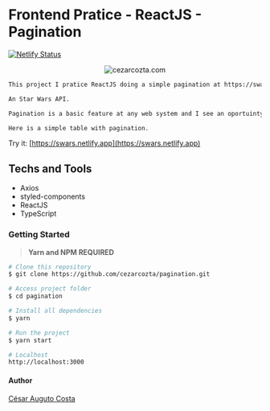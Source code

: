 # Frontend Pratice - ReactJS - Pagination  
  
  [![Netlify Status](https://api.netlify.com/api/v1/badges/0aca1895-9118-4efd-96d4-f1df14925834/deploy-status)](https://app.netlify.com/sites/swars/deploys)

<div
  align="center"
>
  <img
    src="https://github.com/cezarcozta/pagination/blob/master/src/assets/pagwars.gif"
    alt ="cezarcozta.com"
  />
</div>  

```bash
This project I pratice ReactJS doing a simple pagination at https://swapi.dev/.

An Star Wars API.

Pagination is a basic feature at any web system and I see an oportuinty to learn.

Here is a simple table with pagination.  
```

Try it: [https://swars.netlify.app](https://swars.netlify.app)

## Techs and Tools  

- Axios  
- styled-components
- ReactJS
- TypeScript  

### Getting Started  

> **Yarn and NPM REQUIRED**  

```bash
# Clone this repository
$ git clone https://github.com/cezarcozta/pagination.git  

# Access project folder
$ cd pagination

# Install all dependencies
$ yarn

# Run the project
$ yarn start

# Localhost
http://localhost:3000
```

#### Author

[César Auguto Costa](https://cezarcozta.com)  
